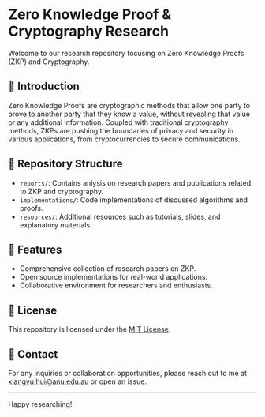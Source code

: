# Zero Knowledge Proof & Cryptography Research



Welcome to our research repository focusing on Zero Knowledge Proofs (ZKP) and Cryptography. 

## 📜 Introduction

Zero Knowledge Proofs are cryptographic methods that allow one party to prove to another party that they know a value, without revealing that value or any additional information. Coupled with traditional cryptography methods, ZKPs are pushing the boundaries of privacy and security in various applications, from cryptocurrencies to secure communications.

## 📂 Repository Structure

- `reports/`: Contains anlysis on research papers and publications related to ZKP and cryptography.
- `implementations/`: Code implementations of discussed algorithms and proofs.
- `resources/`: Additional resources such as tutorials, slides, and explanatory materials.

## 🌟 Features

- Comprehensive collection of research papers on ZKP.
- Open source implementations for real-world applications.
- Collaborative environment for researchers and enthusiasts.





## 📝 License

This repository is licensed under the [MIT License](./LICENSE). 

## 📧 Contact

For any inquiries or collaboration opportunities, please reach out to me at [xiangyu.hui@anu.edu.au](mailto:youremail@example.com) or open an issue.

---

Happy researching!
